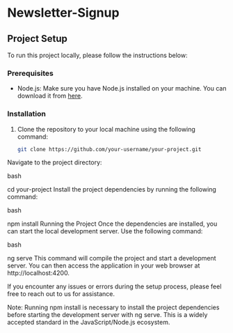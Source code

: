# Newsletter-Signup

## Project Setup

To run this project locally, please follow the instructions below:

### Prerequisites

- Node.js: Make sure you have Node.js installed on your machine. You can download it from [here](https://nodejs.org).

### Installation

1. Clone the repository to your local machine using the following command:

   ```bash
   git clone https://github.com/your-username/your-project.git
Navigate to the project directory:

bash

cd your-project
Install the project dependencies by running the following command:

bash

npm install
Running the Project
Once the dependencies are installed, you can start the local development server. Use the following command:

bash

ng serve
This command will compile the project and start a development server. You can then access the application in your web browser at http://localhost:4200.

If you encounter any issues or errors during the setup process, please feel free to reach out to us for assistance.

Note: Running npm install is necessary to install the project dependencies before starting the development server with ng serve. This is a widely accepted standard in the JavaScript/Node.js ecosystem.
